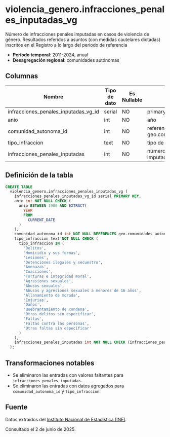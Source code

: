 # violencia_genero.infracciones_penales_inputadas_vg

Número de infracciones penales imputadas en casos de violencia de género. Resultados referidos a asuntos (con medidas cautelares dictadas) inscritos en el Registro a lo largo del periodo de referencia

- **Periodo temporal**: 2011-2024, anual
- **Desagregación regional**: comunidades autónomas

## Columnas

| Nombre | Tipo de dato | Es Nullable | Descripción |
| --- | --- | --- | --- |
| infracciones_penales_inputadas_vg_id | serial | NO | primary key |
| anio | int | NO | año |
| comunidad_autonoma_id | int | NO | referencia a geo.comunidades_autonomas |
| tipo_infraccion | text | NO | tipo de infracción |
| infracciones_penales_inputadas | int | NO | número de infracciones imputadas |

## Definición de la tabla

```sql
CREATE TABLE
  violencia_genero.infracciones_penales_inputadas_vg (
    infracciones_penales_inputadas_vg_id serial PRIMARY KEY,
    anio int NOT NULL CHECK (
      anio BETWEEN 1900 AND EXTRACT(
        YEAR
        FROM
          CURRENT_DATE
      )
    ),
    comunidad_autonoma_id int NOT NULL REFERENCES geo.comunidades_autonomas (comunidad_autonoma_id),
    tipo_infraccion text NOT NULL CHECK (
      tipo_infraccion IN (
        'Delitos',
        'Homicidio y sus formas',
        'Lesiones',
        'Detenciones ilegales y secuestro',
        'Amenazas',
        'Coacciones',
        'Torturas e integridad moral',
        'Agresiones sexuales',
        'Abusos sexuales',
        'Abusos y agresiones sexuales a menores de 16 años',
        'Allanamiento de morada',
        'Injurias',
        'Daños',
        'Quebrantamiento de condena',
        'Otros delitos sin especificar',
        'Faltas',
        'Faltas contra las personas',
        'Otras faltas sin especificar'
      )
    ),
    infracciones_penales_inputadas int NOT NULL CHECK (infracciones_penales_inputadas >= 0)
  );
```

## Transformaciones notables

- Se eliminaron las entradas con valores faltantes para `infracciones_penales_inputadas`.
- Se eliminaron las entradas con datos agregados para `comunidad_autonoma_id` y `tipo_infraccion`.

## Fuente
Datos extraídos del <a href="https://www.ine.es/jaxiT3/Tabla.htm?t=28294&L=0" target="_blank">Instituto Nacional de Estadística (INE)</a>.

Consultado el 2 de junio de 2025.
